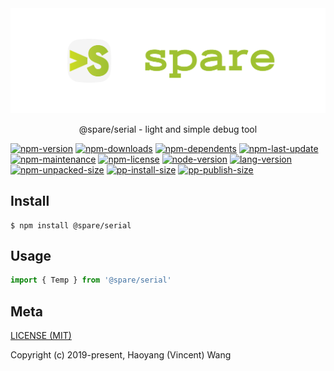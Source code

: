 <div align="center">
  <img alt="banner" src="../../../media/spare-banner.svg">
  <p align="center">@spare/serial - light and simple debug tool</p>
</div>

[![npm-version](https://img.shields.io/npm/v/@spare/serial?logo=npm&style=flat-square)][url-npm]
[![npm-downloads](https://img.shields.io/npm/dm/@spare/serial?logo=npm&style=flat-square)]()
[![npm-dependents](https://img.shields.io/librariesio/dependents/npm/@spare/serial?logo=npm&style=flat-square)]()
[![npm-last-update](https://img.shields.io/npm/last-update/@spare/serial?logo=npm&style=flat-square)]()
[![npm-maintenance](https://img.shields.io/npms-io/maintenance-score/@spare/serial?logo=npm&style=flat-square)]()
[![npm-license](https://img.shields.io/npm/l/@spare/serial?logo=npm&style=flat-square)]()
[![node-version](https://img.shields.io/node/v/@spare/serial/latest?logo=node.js&style=flat-square)]()
[![lang-version](https://img.shields.io/badge/ECMAScript-6-F7DF1E?logo=javascript&style=flat-square)]()
[![npm-unpacked-size](https://img.shields.io/npm/unpacked-size/@spare/serial?logo=hackthebox&style=flat-square)]()
[![pp-install-size](https://flat.badgen.net/packagephobia/install/@spare/serial?icon=npm)]()
[![pp-publish-size](https://flat.badgen.net/packagephobia/publish/@spare/serial?icon=npm)]()

[//]: <> (Link)

[url-github]: https://github.com/gadge/spare
[url-npm]: https://npmjs.org/package/@spare/serial

## Install
```console
$ npm install @spare/serial
```

## Usage
```js
import { Temp } from '@spare/serial'
```

## Meta
[LICENSE (MIT)](LICENSE)

Copyright (c) 2019-present, Haoyang (Vincent) Wang

[//]: <> (Shields)
[npm-image]: https://img.shields.io/npm/v/@spare/serial.svg?style=flat-square
[quality-image]: http://npm.packagequality.com/shield/@spare/serial.svg?style=flat-square
[download-image]: https://img.shields.io/npm/dm/@spare/serial.svg?style=flat-square
[total-download-image]:https://img.shields.io/npm/dt/@spare/serial.svg?style=flat-square
[license-image]: https://img.shields.io/npm/l/@spare/serial.svg?style=flat-square
[commit-image]: https://img.shields.io/github/commit-activity/y/hoyeungw/spare?style=flat-square
[size]: https://flat.badgen.net/packagephobia/install/@spare/serial

[//]: <> (Link)
[npm-url]: https://npmjs.org/package/@spare/serial
[quality-url]: http://packagequality.com/#?package=@spare/serial
[size-url]: https://packagephobia.now.sh/result?p=@spare/serial
